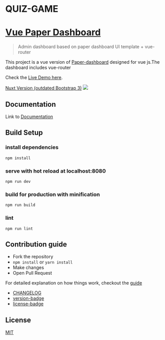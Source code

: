 # QUIZ-GAME
# [Vue Paper Dashboard](https://cristijora.github.io/vue-paper-dashboard/)

> Admin dashboard based on paper dashboard UI template + vue-router

This project is a vue version of [Paper-dashboard](https://www.creative-tim.com/product/paper-dashboard)
designed for vue js.The dashboard includes vue-router

Check the [Live Demo here](https://cristijora.github.io/vue-paper-dashboard).

[Nuxt Version (outdated Bootstrap 3)](https://github.com/cristijora/vue-paper-dashboard-nuxt)
![](http://i.imgur.com/3iC1hOs.gif)

## Documentation

Link to [Documentation](http://vuejs.creative-tim.com/vue-paper-dashboard/documentation/)

## Build Setup

### install dependencies

```
npm install
```

### serve with hot reload at localhost:8080

```
npm run dev
```

### build for production with minification

```
npm run build
```

### lint

```
npm run lint
```

## Contribution guide

- Fork the repository
- `npm install` or `yarn install`
- Make changes
- Open Pull Request

For detailed explanation on how things work, checkout the [guide](https://github.com/vuejs/vue-cli/blob/dev/docs/README.md)

- [CHANGELOG](./CHANGELOG.md)
- [version-badge](https://img.shields.io/badge/version-1.0.1-blue.svg)
- [license-badge](https://img.shields.io/badge/license-MIT-blue.svg)

## License

[MIT](https://github.com/creativetimofficial/vue-paper-dashboard/blob/master/LICENSE.md)
